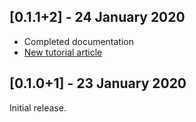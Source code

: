 ## [0.1.1+2] - 24 January 2020
- Completed documentation
- [New tutorial article](http://www.sandromaglione.com/blog/2020/01/24/step-progress-indicator-flutter-package-tutorial/)

## [0.1.0+1] - 23 January 2020
Initial release.

